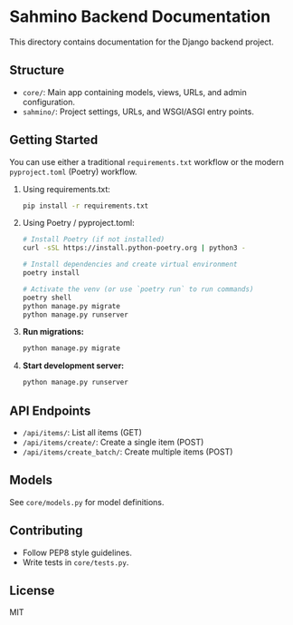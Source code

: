 # Sahmino Backend Documentation

This directory contains documentation for the Django backend project.

## Structure
- `core/`: Main app containing models, views, URLs, and admin configuration.
- `sahmino/`: Project settings, URLs, and WSGI/ASGI entry points.

## Getting Started

You can use either a traditional `requirements.txt` workflow or the modern `pyproject.toml` (Poetry) workflow.

1. Using requirements.txt:
   ```bash
   pip install -r requirements.txt
   ```

2. Using Poetry / pyproject.toml:
   ```bash
   # Install Poetry (if not installed)
   curl -sSL https://install.python-poetry.org | python3 -

   # Install dependencies and create virtual environment
   poetry install

   # Activate the venv (or use `poetry run` to run commands)
   poetry shell
   python manage.py migrate
   python manage.py runserver
   ```
2. **Run migrations:**
   ```bash
   python manage.py migrate
   ```
3. **Start development server:**
   ```bash
   python manage.py runserver
   ```

## API Endpoints
- `/api/items/`: List all items (GET)
- `/api/items/create/`: Create a single item (POST)
- `/api/items/create_batch/`: Create multiple items (POST)

## Models
See `core/models.py` for model definitions.

## Contributing
- Follow PEP8 style guidelines.
- Write tests in `core/tests.py`.

## License
MIT
